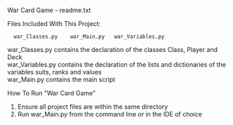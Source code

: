 War Card Game - readme.txt

Files Included With This Project:

      war_Classes.py    war_Main.py   war_Variables.py
      
war_Classes.py contains the declaration of the classes Class, Player and Deck <br>
war_Variables.py contains the declaration of the lists and dictionaries of the variables suits, ranks and values <br>
war_Main.py contains the main script <br>

How To Run "War Card Game" <br>
1) Ensure all project files are within the same directory
2) Run war_Main.py from the command line or in the IDE of choice


